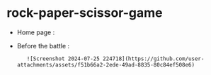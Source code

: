 ﻿# rock-paper-scissor-game

 * Home page :


 * Before the battle :

   
          ![Screenshot 2024-07-25 224718](https://github.com/user-attachments/assets/f51b66a2-2ede-49ad-8835-80c84ef508e6)
